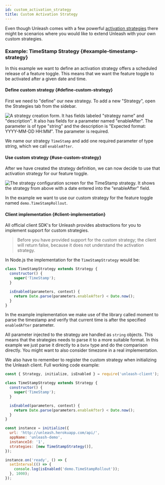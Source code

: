 ```yaml
---
id: custom_activation_strategy
title: Custom Activation Strategy
---
```


Even though Unleash comes with a few powerful [activation strategies](../user_guide/activation-strategies.md) there might be scenarios where you would like to extend Unleash with your own custom strategies.

### Example: TimeStamp Strategy {#example-timestamp-strategy}

In this example we want to define an activation strategy offers a scheduled release of a feature toggle. This means that we want the feature toggle to be activated after a given date and time.

#### Define custom strategy {#define-custom-strategy}

First we need to "define" our new strategy. To add a new "Strategy", open the Strategies tab from the sidebar.

![A strategy creation form. It has fields labeled \"strategy name\" and \"description\". It also has fields for a parameter named \"enableAfter\". The parameter is of type \"string\" and the description is \"Expected format: YYYY-MM-DD HH:MM\". The parameter is required.](/img/timestamp_create_strategy.png)

We name our strategy `TimeStamp` and add one required parameter of type string, which we call `enableAfter`.

#### Use custom strategy {#use-custom-strategy}

After we have created the strategy definition, we can now decide to use that activation strategy for our feature toggle.

![The strategy configuration screen for the TimeStamp strategy. It shows the strategy from above with a date entered into the \"enableAfter\" field.](/img/timestamp_use_strategy.png)

In the example we want to use our custom strategy for the feature toggle named `demo.TimeStampRollout`.

#### Client implementation {#client-implementation}

All official client SDK's for Unleash provides abstractions for you to implement support for custom strategies.

> Before you have provided support for the custom strategy; the client will return false, because it does not understand the activation strategy.

In Node.js the implementation for the `TimeStampStrategy` would be:

```javascript
class TimeStampStrategy extends Strategy {
  constructor() {
    super('TimeStamp');
  }

  isEnabled(parameters, context) {
    return Date.parse(parameters.enableAfter) < Date.now();
  }
}
```

In the example implementation we make use of the library called moment to parse the timestamp and verify that current time is after the specified `enabledAfter` parameter.

All parameter injected to the strategy are handled as `string` objects. This means that the strategies needs to parse it to a more suitable format. In this example we just parse it directly to a `Date` type and do the comparison directly. You might want to also consider timezone in a real implementation.

We also have to remember to register the custom strategy when initializing the Unleash client. Full working code example:

```javascript
const { Strategy, initialize, isEnabled } = require('unleash-client');

class TimeStampStrategy extends Strategy {
  constructor() {
    super('TimeStamp');
  }

  isEnabled(parameters, context) {
    return Date.parse(parameters.enableAfter) < Date.now();
  }
}

const instance = initialize({
  url: 'http://unleash.herokuapp.com/api/',
  appName: 'unleash-demo',
  instanceId: '1',
  strategies: [new TimeStampStrategy()],
});

instance.on('ready', () => {
  setInterval(() => {
    console.log(isEnabled('demo.TimeStampRollout'));
  }, 1000);
});
```
